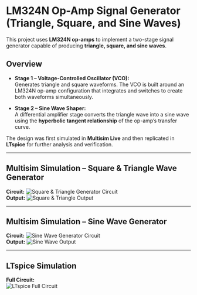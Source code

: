 # LM324N Op-Amp Signal Generator (Triangle, Square, and Sine Waves)

This project uses **LM324N op-amps** to implement a two-stage signal generator capable of producing **triangle, square, and sine waves**.

## Overview
- **Stage 1 – Voltage-Controlled Oscillator (VCO):**  
  Generates triangle and square waveforms. The VCO is built around an LM324N op-amp configuration that integrates and switches to create both waveforms simultaneously.
  
- **Stage 2 – Sine Wave Shaper:**  
  A differential amplifier stage converts the triangle wave into a sine wave using the **hyperbolic tangent relationship** of the op-amp’s transfer curve.

The design was first simulated in **Multisim Live** and then replicated in **LTspice** for further analysis and verification.

---

## Multisim Simulation – Square & Triangle Wave Generator
**Circuit:**
![Square & Triangle Generator Circuit](https://github.com/user-attachments/assets/1a297239-1025-4740-9d74-e682e52b9be5)  
**Output:**
![Square & Triangle Output](https://github.com/user-attachments/assets/a67b9e3f-1d61-4cf1-9203-0b651cf6c396)  

---

## Multisim Simulation – Sine Wave Generator
**Circuit:**
![Sine Wave Generator Circuit](https://github.com/user-attachments/assets/13084c6b-7344-45c8-ae0c-d7df62479611)  
**Output:**
![Sine Wave Output](https://github.com/user-attachments/assets/8e1dea05-9b3c-4ecb-b6c4-bcefbe7c2e16)  

---

## LTspice Simulation
**Full Circuit:**  
![LTspice Full Circuit](https://github.com/user-attachments/assets/4fa53683-3c9c-4257-b256-076ce9ef2651)
